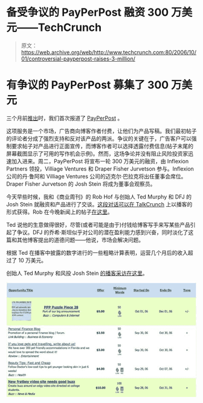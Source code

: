 # 备受争议的 PayPerPost 融资 300 万美元——TechCrunch

> 原文：<https://web.archive.org/web/http://www.techcrunch.com:80/2006/10/01/controversial-payperpost-raises-3-million/>

# 有争议的 PayPerPost 募集了 300 万美元

 [](https://web.archive.org/web/20220112002103/http://www.payperpost.com/) 三个月前[推出](https://web.archive.org/web/20220112002103/http://www.beta.techcrunch.com/2006/06/30/payperpostcom-offers-to-buy-your-soul/)时，我们首次报道了 [PayPerPost](https://web.archive.org/web/20220112002103/http://www.payperpost.com/) 。

这项服务是一个市场，广告商向博客作者付费，让他们为产品写稿。我们最初帖子的评论者分成了强烈支持和反对该产品的两派。争议的关键在于，广告客户可以强制要求帖子对产品进行正面宣传，而博客作者可以选择透露付费信息(帖子末尾的屏幕截图显示了可用的写作机会示例)。然而，这场争论并没有阻止风险投资家迅速加入进来。周二，PayPerPost 将宣布一轮 300 万美元的融资，由 Inflexion Partners 领投，Villiage Ventures 和 Draper Fisher Jurvetson 参与。Inflexion 公司的丹·鲁阿和 Villiage Ventures 公司的迈克尔·巴拉克将出任董事会席位。Draper Fisher Jurvetson 的 Josh Stein 将成为董事会观察员。

今天早些时候，我和《商业周刊》的 Rob Hof 与创始人 Ted Murphy 和 DFJ 的 Josh Stein 就融资和产品进行了交谈。[这段对话可以在 TalkCrunch](https://web.archive.org/web/20220112002103/http://www.talkcrunch.com/2006/10/01/episode-13-payperpost-raises-3-million/) 上以播客的形式获得。Rob 在今晚新闻上的帖子[在这里](https://web.archive.org/web/20220112002103/http://www.businessweek.com/the_thread/techbeat/archives/2006/10/unrepentant_pay.html)。

Ted 说他的生意做得很好，尽管(或者可能是由于)付钱给博客写手来写某些产品引起了争议。DFJ 的乔希·斯坦似乎对公司的潜在盈利能力感到兴奋，同时淡化了这篇和其他博客提出的道德问题——他说，市场会解决问题。

根据 Ted 在播客中披露的数字进行的一些粗略计算表明，运营几个月后的收入超过了 10 万美元。

创始人 Ted Murphy 和风投 Josh Stein [的播客采访在这里](https://web.archive.org/web/20220112002103/http://www.talkcrunch.com/2006/10/01/episode-13-payperpost-raises-3-million/)。

![](img/b5ddc515cf5a6a6b8e489f47e272a87d.png)